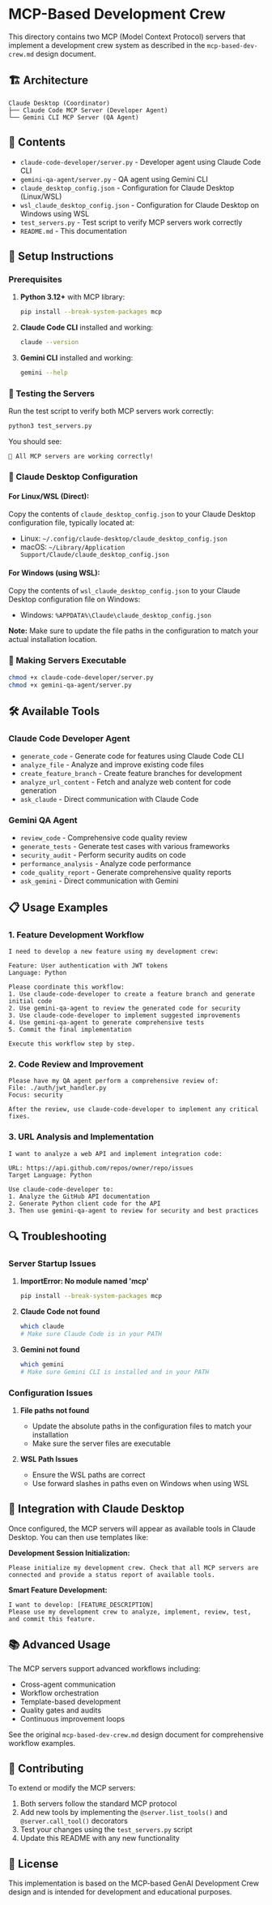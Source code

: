 # MCP-Based Development Crew

This directory contains two MCP (Model Context Protocol) servers that implement a development crew system as described in the `mcp-based-dev-crew.md` design document.

## 🏗️ Architecture

```
Claude Desktop (Coordinator)
├── Claude Code MCP Server (Developer Agent)
└── Gemini CLI MCP Server (QA Agent)
```

## 📁 Contents

- `claude-code-developer/server.py` - Developer agent using Claude Code CLI
- `gemini-qa-agent/server.py` - QA agent using Gemini CLI
- `claude_desktop_config.json` - Configuration for Claude Desktop (Linux/WSL)
- `wsl_claude_desktop_config.json` - Configuration for Claude Desktop on Windows using WSL
- `test_servers.py` - Test script to verify MCP servers work correctly
- `README.md` - This documentation

## 🚀 Setup Instructions

### Prerequisites

1. **Python 3.12+** with MCP library:
   ```bash
   pip install --break-system-packages mcp
   ```

2. **Claude Code CLI** installed and working:
   ```bash
   claude --version
   ```

3. **Gemini CLI** installed and working:
   ```bash
   gemini --help
   ```

### 🧪 Testing the Servers

Run the test script to verify both MCP servers work correctly:

```bash
python3 test_servers.py
```

You should see:
```
🎉 All MCP servers are working correctly!
```

### 📱 Claude Desktop Configuration

#### For Linux/WSL (Direct):

Copy the contents of `claude_desktop_config.json` to your Claude Desktop configuration file, typically located at:
- Linux: `~/.config/claude-desktop/claude_desktop_config.json`
- macOS: `~/Library/Application Support/Claude/claude_desktop_config.json`

#### For Windows (using WSL):

Copy the contents of `wsl_claude_desktop_config.json` to your Claude Desktop configuration file on Windows:
- Windows: `%APPDATA%\Claude\claude_desktop_config.json`

**Note:** Make sure to update the file paths in the configuration to match your actual installation location.

### 🔧 Making Servers Executable

```bash
chmod +x claude-code-developer/server.py
chmod +x gemini-qa-agent/server.py
```

## 🛠️ Available Tools

### Claude Code Developer Agent

- `generate_code` - Generate code for features using Claude Code CLI
- `analyze_file` - Analyze and improve existing code files
- `create_feature_branch` - Create feature branches for development
- `analyze_url_content` - Fetch and analyze web content for code generation
- `ask_claude` - Direct communication with Claude Code

### Gemini QA Agent

- `review_code` - Comprehensive code quality review
- `generate_tests` - Generate test cases with various frameworks
- `security_audit` - Perform security audits on code
- `performance_analysis` - Analyze code performance
- `code_quality_report` - Generate comprehensive quality reports
- `ask_gemini` - Direct communication with Gemini

## 📋 Usage Examples

### 1. Feature Development Workflow

```
I need to develop a new feature using my development crew:

Feature: User authentication with JWT tokens
Language: Python

Please coordinate this workflow:
1. Use claude-code-developer to create a feature branch and generate initial code
2. Use gemini-qa-agent to review the generated code for security
3. Use claude-code-developer to implement suggested improvements
4. Use gemini-qa-agent to generate comprehensive tests
5. Commit the final implementation

Execute this workflow step by step.
```

### 2. Code Review and Improvement

```
Please have my QA agent perform a comprehensive review of:
File: ./auth/jwt_handler.py
Focus: security

After the review, use claude-code-developer to implement any critical fixes.
```

### 3. URL Analysis and Implementation

```
I want to analyze a web API and implement integration code:

URL: https://api.github.com/repos/owner/repo/issues
Target Language: Python

Use claude-code-developer to:
1. Analyze the GitHub API documentation
2. Generate Python client code for the API
3. Then use gemini-qa-agent to review for security and best practices
```

## 🔍 Troubleshooting

### Server Startup Issues

1. **ImportError: No module named 'mcp'**
   ```bash
   pip install --break-system-packages mcp
   ```

2. **Claude Code not found**
   ```bash
   which claude
   # Make sure Claude Code is in your PATH
   ```

3. **Gemini not found**
   ```bash
   which gemini
   # Make sure Gemini CLI is installed and in your PATH
   ```

### Configuration Issues

1. **File paths not found**
   - Update the absolute paths in the configuration files to match your installation
   - Make sure the server files are executable

2. **WSL Path Issues**
   - Ensure the WSL paths are correct
   - Use forward slashes in paths even on Windows when using WSL

## 🧩 Integration with Claude Desktop

Once configured, the MCP servers will appear as available tools in Claude Desktop. You can then use templates like:

**Development Session Initialization:**
```
Please initialize my development crew. Check that all MCP servers are connected and provide a status report of available tools.
```

**Smart Feature Development:**
```
I want to develop: [FEATURE_DESCRIPTION]
Please use my development crew to analyze, implement, review, test, and commit this feature.
```

## 📚 Advanced Usage

The MCP servers support advanced workflows including:
- Cross-agent communication
- Workflow orchestration
- Template-based development
- Quality gates and audits
- Continuous improvement loops

See the original `mcp-based-dev-crew.md` design document for comprehensive workflow examples.

## 🤝 Contributing

To extend or modify the MCP servers:

1. Both servers follow the standard MCP protocol
2. Add new tools by implementing the `@server.list_tools()` and `@server.call_tool()` decorators
3. Test your changes using the `test_servers.py` script
4. Update this README with any new functionality

## 📄 License

This implementation is based on the MCP-based GenAI Development Crew design and is intended for development and educational purposes.